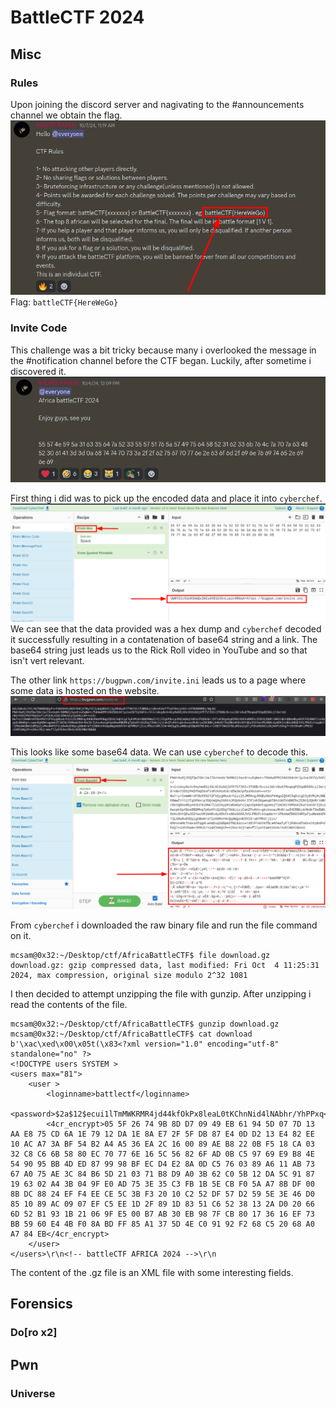 # BattleCTF 2024


## Misc
### Rules
Upon joining the discord server and nagivating to the #announcements channel we obtain the flag.
![Rule Challenge flag](https://github.com/theMcSam/battleCTF-writeups/blob/main/battleCTF2024/Rules/images/rules_flag.png)  
Flag: `battleCTF{HereWeGo}`

### Invite Code
This challenge was a bit tricky because many i overlooked the message in the #notification channel before the CTF began. Luckily, after sometime i discovered it.   
![Invite Code First Image](https://github.com/theMcSam/battleCTF-writeups/blob/main/battleCTF2024/Invite%20Code/images/invite_code_discord.png) 

First thing i did was to pick up the encoded data and place it into `cyberchef`.    
![Cyber Chef Hex Data Decode](https://github.com/theMcSam/battleCTF-writeups/blob/main/battleCTF2024/Invite%20Code/images/invite_code_cyberchef_from_hex.png)   
We can see that the data provided was a hex dump and `cyberchef` decoded it successfully resulting in a contatenation of base64 string and a link. The base64 string just leads us to the Rick Roll video in YouTube and so that isn't vert relevant.

The other link `https://bugpwn.com/invite.ini` leads us to a page where some data is hosted on the website.
![Invite .ini file](https://github.com/theMcSam/battleCTF-writeups/blob/main/battleCTF2024/Invite%20Code/images/invite_ini_file.png)

This looks like some base64 data. We can use `cyberchef` to decode this.
![Invite .ini b64 data decoded](https://github.com/theMcSam/battleCTF-writeups/blob/main/battleCTF2024/Invite%20Code/images/invite_ini_b64_data_decoded.png)    

From `cyberchef` i downloaded the raw binary file and run the file command on it.
```
mcsam@0x32:~/Desktop/ctf/AfricaBattleCTF$ file download.gz 
download.gz: gzip compressed data, last modified: Fri Oct  4 11:25:31 2024, max compression, original size modulo 2^32 1081
```

I then decided to attempt unzipping the file with gunzip. After unzipping i read the contents of the file.
```
mcsam@0x32:~/Desktop/ctf/AfricaBattleCTF$ gunzip download.gz 
mcsam@0x32:~/Desktop/ctf/AfricaBattleCTF$ cat download
b'\xac\xed\x00\x05t(\x83<?xml version="1.0" encoding="utf-8" standalone="no" ?>
<!DOCTYPE users SYSTEM >
<users max="81">
	<user >
		<loginname>battlectf</loginname>
		<password>$2a$12$ecui1lTmMWKRMR4jd44kfOkPx8leaL0tKChnNid4lNAbhr/YhPPxq</password>
		<4cr_encrypt>05 5F 26 74 9B 8D D7 09 49 EB 61 94 5D 07 7D 13 AA E8 75 CD 6A 1E 79 12 DA 1E 8A E7 2F 5F DB 87 E4 0D D2 13 E4 82 EE 10 AC A7 3A BF 54 B2 A4 A5 36 EA 2C 16 00 89 AE B8 22 0B F5 18 CA 03 32 C8 C6 6B 58 80 EC 70 77 6E 16 5C 56 82 6F AD 0B C5 97 69 E9 B8 4E 54 90 95 BB 4D ED 87 99 98 BF EC D4 E2 8A 0D C5 76 03 89 A6 11 AB 73 67 A0 75 AE 3C 84 B6 5D 21 03 71 B8 D9 A0 3B 62 C0 5B 12 DA 5C 91 87 19 63 02 A4 3B 04 9F E0 AD 75 3E 35 C3 FB 1B 5E CB F0 5A A7 8B DF 00 8B DC 88 24 EF F4 EE CE 5C 3B F3 20 10 C2 52 DF 57 D2 59 5E 3E 46 D0 85 10 89 AC 09 07 EF C5 EE 1D 2F 89 1D 83 51 C6 52 38 13 2A D0 20 66 6D 52 B1 93 1B 21 06 9F E5 00 B7 AB 30 EB 98 7F CB 80 17 36 16 EF 73 BB 59 60 E4 4B F0 8A BD FF 85 A1 37 5D 4E C0 91 92 F2 68 C5 20 68 A0 A7 84 EB</4cr_encrypt>
	</user>
</users>\r\n<!-- battleCTF AFRICA 2024 -->\r\n
``` 
The content of the .gz file is an XML file with some interesting fields.
## Forensics
### Do[ro x2]

## Pwn
### Universe
